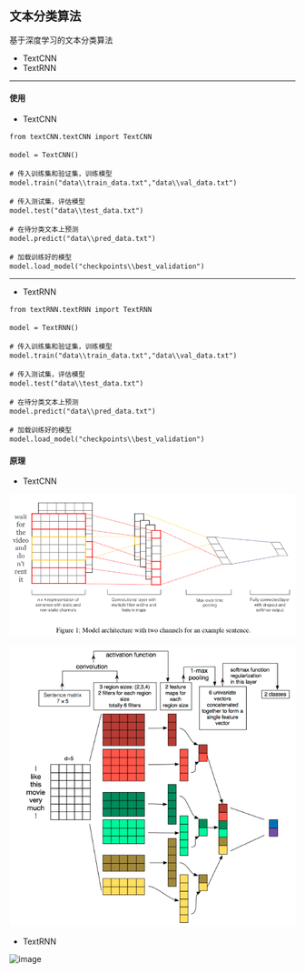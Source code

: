 ## 文本分类算法

基于深度学习的文本分类算法

- TextCNN
- TextRNN
---

#### 使用

- TextCNN
```
from textCNN.textCNN import TextCNN

model = TextCNN()  

# 传入训练集和验证集，训练模型
model.train("data\\train_data.txt","data\\val_data.txt")

# 传入测试集，评估模型
model.test("data\\test_data.txt")

# 在待分类文本上预测
model.predict("data\\pred_data.txt")

# 加载训练好的模型
model.load_model("checkpoints\\best_validation")

```

---
- TextRNN

```
from textRNN.textRNN import TextRNN

model = TextRNN()  

# 传入训练集和验证集，训练模型
model.train("data\\train_data.txt","data\\val_data.txt")

# 传入测试集，评估模型
model.test("data\\test_data.txt")

# 在待分类文本上预测
model.predict("data\\pred_data.txt")

# 加载训练好的模型
model.load_model("checkpoints\\best_validation")

```

#### 原理

- TextCNN

![image](https://github.com/Ivan-lan/text_classification/blob/master/images/textcnn1.png)

![image](https://github.com/Ivan-lan/text_classification/blob/master/images/textcnn2.png)

-  TextRNN

![image](https://github.com/Ivan-lan/text_classification/blob/master/images/textrnn1.png)